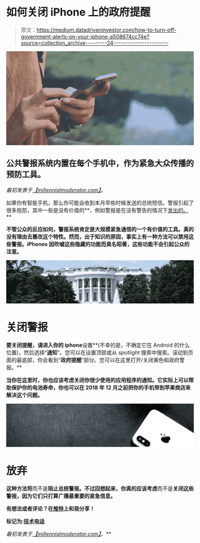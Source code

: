 # 如何关闭 iPhone 上的政府提醒

> 原文：<https://medium.datadriveninvestor.com/how-to-turn-off-government-alerts-on-your-iphone-a508674cc74e?source=collection_archive---------24----------------------->

![](img/fa5cf1612f286b9e8b7ae63bf7b6494f.png)

## 公共警报系统内置在每个手机中，作为紧急大众传播的预防工具。

*最初发表于*[*【millennialmoderator.com】*](http://millennialmoderator.com/how-to-turn-off-government-alerts-on-your-iphone)*。*

如果你有智能手机，那么你可能会收到本月早些时候发送的总统短信。警报引起了很多抱怨，其中一些是没有价值的**，例如警报是在没有警告的情况下[发出的。](https://www.vox.com/policy-and-politics/2018/10/3/17931894/emergency-alert-test-presidential-text)**

**不管公众的反应如何，警报系统肯定是大规模紧急通信的一个有价值的工具。真的没有理由去篡改这个特性。然而，出于知识的原因，事实上有一种方法可以禁用这些警报。iPhones 因吹嘘这些隐藏的功能而臭名昭著，这些功能不会引起公众的注意。**

**![](img/3da80592386b5b32b3df8d1fd5560b86.png)**

# **关闭警报**

**要关闭提醒，请进入你的 iphone**设置**(不幸的是，不确定它在 Android 的什么位置)，然后选择“**通知**”。您可以在设置顶部或从 *spotlight* 搜索中搜索。滚动到页面的最底部，你会看到“**政府提醒**”部分。您可以在这里打开/关闭黄色和政府警报。**

**当你在这里时，你也应该考虑关闭你很少使用的应用程序的通知。它实际上可以帮助保护你的电池寿命，你也可以在 2018 年 12 月之前把你的手机带到苹果商店来解决这个问题。**

**![](img/c39ece2fdeccc955165646165dfd3198.png)**

# **放弃**

**这种方法将**而不是**阻止总统警报。不过回想起来，你真的应该考虑**而不是**关闭这些警报，因为它们只打算广播最重要的紧急信息。**

**有想法或者评论？在[推特](https://twitter.com/alekseyweyman)上和我分享！**

**标记为:[技术电话](http://millennialmoderator.com/how-to-turn-off-government-alerts-on-your-iphone#)**

***最初发表于*[*【millennialmoderator.com】*](http://millennialmoderator.com/how-to-turn-off-government-alerts-on-your-iphone)*。***